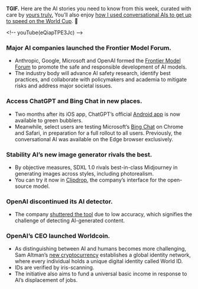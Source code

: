 
**TGIF.** Here are the AI stories you need to know from this week, curated with care by [yours truly.](https://twitter.com/williamnutt) You’ll also enjoy [how I used conversational AIs to get up to speed on the World Cup](https://www.thestreamline.ai/insight/use-ai-to-learn-about-the-world-cup). 🦾

\<!-- youTube(eQiapTPE3Jc) --\>

### Major AI companies launched the Frontier Model Forum.
- Anthropic, Google, Microsoft and OpenAI formed the [Frontier Model Forum](https://www.axios.com/2023/07/26/ai-frontier-model-forum-established) to promote the safe and responsible development of AI models.
- The industry body will advance AI safety research, identify best practices, and collaborate with policymakers and academia to mitigate risks and address major societal issues.

### Access ChatGPT and Bing Chat in new places.
- Two months after its iOS app, ChatGPT’s official [Android app](https://play.google.com/store/apps/details) is now available to green bubblers.
- Meanwhile, select users are testing Microsoft’s [Bing Chat](https://www.thestreamline.ai/insight/meet-the-new-microsoft-ai-everywhere) on Chrome and Safari, in preparation for a full rollout to all users. Previously, the conversational AI was available on the Edge browser exclusively.

### Stability AI’s new image generator rivals the best.
- By objective measures, SDXL 1.0 rivals best-in-class Midjourney in generating images across styles, including photorealism.
- You can try it now in [Clipdrop](https://clipdrop.co/), the company’s interface for the open-source model.

### OpenAI discontinued its AI detector.
- The company [shuttered the tool](https://www.theverge.com/2023/7/25/23807487/openai-ai-generated-low-accuracy) due to low accuracy, which signifies the challenge of detecting AI-generated content.

### OpenAI’s CEO launched Worldcoin.
- As distinguishing between AI and humans becomes more challenging, Sam Altman’s [new cryptocurrency](https://finance.yahoo.com/news/worldcoin-free-crypto-more-just-113000347.html) establishes a global identity network, where every individual holds a unique digital identity called World ID.
- IDs are verified by iris-scanning.
- The initiative also aims to fund a universal basic income in response to AI’s displacement of jobs.